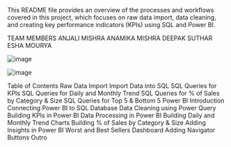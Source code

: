This README file provides an overview of the processes and workflows covered in this project, which focuses on raw data import, data cleaning, and creating key performance indicators (KPIs) using SQL and Power BI.

TEAM MEMBERS
ANJALI MISHRA
ANAMIKA MISHRA
DEEPAK SUTHAR
ESHA MOURYA



![image](https://github.com/user-attachments/assets/3663df5c-0727-414b-90bb-aeb09bf638fe)

![image](https://github.com/user-attachments/assets/5537a647-9ac4-421f-913b-227601cae338)


Table of Contents
Raw Data Import
Import Data into SQL
SQL Queries for KPIs
SQL Queries for Daily and Monthly Trend
SQL Queries for % of Sales by Category & Size
SQL Queries for Top 5 & Bottom 5
Power BI Introduction
Connecting Power BI to SQL Database
Data Cleaning using Power Query
Building KPIs in Power BI
Data Processing in Power BI
Building Daily and Monthly Trend Charts
Building % of Sales by Category & Size
Adding Insights in Power BI
Worst and Best Sellers Dashboard
Adding Navigator Buttons
Outro
